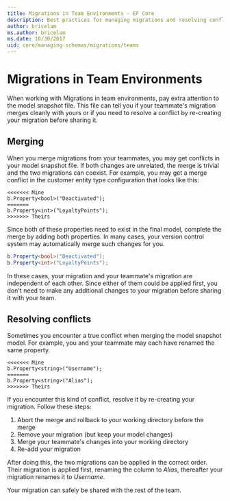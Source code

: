 ```yaml
---
title: Migrations in Team Environments - EF Core
description: Best practices for managing migrations and resolving conflicts in team environments with Entity Framework Core
author: bricelam
ms.author: bricelam
ms.date: 10/30/2017
uid: core/managing-schemas/migrations/teams
---
```

# Migrations in Team Environments

When working with Migrations in team environments, pay extra attention to the model snapshot file. This file can tell you if your teammate's migration merges cleanly with yours or if you need to resolve a conflict by re-creating your
migration before sharing it.

## Merging

When you merge migrations from your teammates, you may get conflicts in your model snapshot file. If both changes are unrelated, the merge is trivial and the two migrations can coexist. For example, you may get a merge conflict in the customer entity type configuration that looks like this:

``` output
<<<<<<< Mine
b.Property<bool>("Deactivated");
=======
b.Property<int>("LoyaltyPoints");
>>>>>>> Theirs
```

Since both of these properties need to exist in the final model, complete the merge by adding both properties. In many
cases, your version control system may automatically merge such changes for you.

``` csharp
b.Property<bool>("Deactivated");
b.Property<int>("LoyaltyPoints");
```

In these cases, your migration and your teammate's migration are independent of each other. Since either of them could be applied first, you don't need to make any additional changes to your migration before sharing it with your team.

## Resolving conflicts

Sometimes you encounter a true conflict when merging the model snapshot model. For example, you and your teammate may each have renamed the same property.

``` output
<<<<<<< Mine
b.Property<string>("Username");
=======
b.Property<string>("Alias");
>>>>>>> Theirs
```

If you encounter this kind of conflict, resolve it by re-creating your migration. Follow these steps:

1. Abort the merge and rollback to your working directory before the merge
2. Remove your migration (but keep your model changes)
3. Merge your teammate's changes into your working directory
4. Re-add your migration

After doing this, the two migrations can be applied in the correct order. Their migration is applied first, renaming
the column to *Alias*, thereafter your migration renames it to *Username*.

Your migration can safely be shared with the rest of the team.
